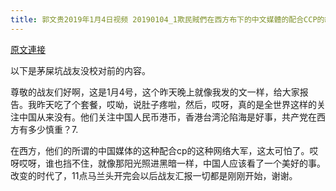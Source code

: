 ```yaml
---
title: 郭文贵2019年1月4日视频 20190104_1欺民賊們在西方布下的中文媒體的配合CCP的網路大軍太可怕了
---
```


[原文連接](https://gnews.org/ThreadView/53478481)

以下是茅屎坑战友没校对前的内容。

  尊敬的战友们好啊，这是1月4号，这个昨天晚上就像我发的文一样，给大家报告。我昨天吃了个套餐，哎呦，说肚子疼啦，然后，哎呀，真的是全世界这样的关注中国从来没有。他们关注中国人民币港币，香港台湾沦陷海是好事，共产党在西方有多少慎重？7.

  在西方，他们的所谓的中国媒体的这种配合cp的这种网络大军，这太可怕了。哎呀哎呀，谁也挡不住，就像那阳光照进黑暗一样，中国人应该看了一个美好的事。改变的时代了，11点马兰头开完会以后战友汇报一切都是刚刚开始，谢谢。
